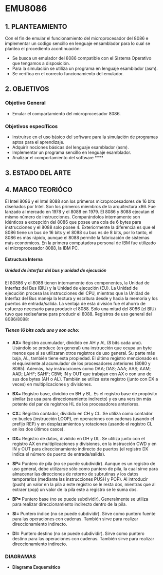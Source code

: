 # EMU8086
## 1. PLANTEAMIENTO
Con el fin de emular el funcionamiento del microprocesador del 8086 e implementar un codigo sencillo en lenguaje ensamblador para lo cual se plantea el procediento acontinuación:
- Se busca un emulador del 8086 compatible con el Sistema Operativo que tengamos a disposición.
- Para la simulación se utiliza un programa en lenguaje esamblador (asm).
- Se verifica en el correcto funcionamiento del emulador.
## 2. OBJETIVOS
### **Objetivo General**
- Emular el compartamiento del microprocesador 8086.
### **Objetivos específicos**
- Instruirse en el uso básico del software para la simulación de programas aptos para el aprendizaje.
- Adquirir nociones básicas del lenguaje esamblador (asm).
- Implementar un programa sencillo en lenguaje esamblador.
- Analizar el comportamiento del software ****
## 3. ESTADO DEL ARTE

## 4. MARCO TEORIÓCO 
El Intel 8086 y el Intel 8088 son los primeros microprocesadores de 16 bits diseñados por Intel. Son los primeros miembros de la arquitectura x86. Fue lanzado al mercado en 1978 y el 8088 en 1979.
El 8086 y 8088 ejecutan el mismo número de instrucciones. Comparándolos internamente son idénticos a excepción del 8086 que posee una cola de 6 bytes para instrucciones y el 8088 solo posee 4. Exteriormente la diferencia es que el
8086 tiene un bus de 16 bits y el 8088 su bus es de 8 bits, por lo tanto, el 8086 es más rápido, aunque el 8088 permite la fabricación de sistemas más económicos.
En la primera computadora personal de IBM fue utilizado el microprocesador 8088, la IBM PC.
#### Estructura Interna

##### **Unidad de interfaz del bus y unidad de ejecución**
El 80886 y el 8088 tienen internamente dos componentes, la Unidad de Interfaz del Bus (BIU) y la Unidad   de   ejecución (EU).   La Unidad de ejecución procesa las instrucciones del CPU, mientras que la   Unidad   de   Interfaz   del   Bus maneja la lectura y escritura desde y hacia la memoria y los puertos de entrada/salida.
La ventaja de esta división fue el ahorro de esfuerzo necesario para producir el 8088. Sólo una mitad del 8086 (el BIU) tuvo que rediseñarse para producir el 8088.
Registros de uso general del 8086/8088:

##### **Tienen 16 bits cada uno y son ocho:**
- **AX=** Registro acumulador, dividido en AH y AL (8 bits cada uno). Usándolo se produce (en general) una instrucción que ocupa  un  byte  menos  que  si  se utilizaran otros registros de uso general. Su parte más baja, AL, también tiene esta propiedad. El último registro mencionado es el equivalente al acumulador de los procesadores anteriores (8080 y 8085). Además, hay instrucciones como DAA; DAS; AAA; AAS; AAM; AAD; LAHF; SAHF; CBW; IN y OUT que trabajan con AX o con uno de sus dos bytes (AH o AL). También se utiliza este registro (junto con DX a veces) en multiplicaciones y divisiones.

- **BX=** Registro base, dividido en BH y BL. Es el registro base de propósito similar (se usa para direccionamiento indirecto) y es una versión más potente del par de registros HL de los procesadores anteriores.

- **CX=** Registro contador, dividido en CH y CL. Se utiliza como contador en bucles (instrucción LOOP), en operaciones con cadenas (usando el prefijo REP) y en desplazamientos y rotaciones (usando el registro CL en los dos últimos casos).

- **DX=** Registro de datos, dividido en DH y DL. Se utiliza junto con el registro AX en multiplicaciones y divisiones, en la instrucción CWD y en IN y OUT para direccionamiento indirecto de puertos (el registro DX indica el número de puerto de entrada/salida).

- **SP=** Puntero de pila (no se puede subdividir). Aunque es un registro de uso general, debe utilizarse sólo como puntero de pila, la cual sirve para almacenar las direcciones de retorno de subrutinas y los datos temporarios (mediante las instrucciones PUSH y POP). Al introducir (push) un valor en la pila a este registro se le resta dos, mientras que al extraer (pop) un valor de la pila este a registro se le suma dos.

- **BP=** Puntero base (no se puede subdividir). Generalmente se utiliza para realizar direccionamiento indirecto dentro de la pila.

- **SI=** Puntero índice (no se puede subdividir). Sirve como puntero fuente para las operaciones con cadenas. También sirve para realizar direccionamiento indirecto.

- **DI=** Puntero destino (no se puede subdividir). Sirve como puntero destino para las operaciones con cadenas. También sirve para realizar direccionamiento indirecto.
### DIAGRAMAS
- **Diagrama Esquemático**
